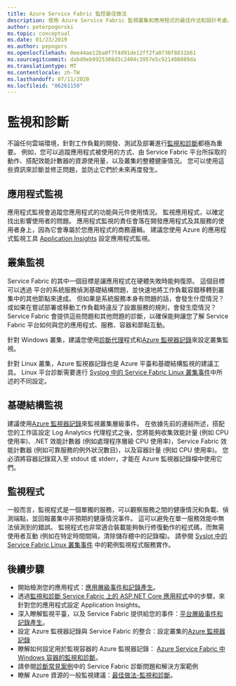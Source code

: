```yaml
---
title: Azure Service Fabric 監控最佳做法
description: 使用 Azure Service Fabric 監視叢集和應用程式的最佳作法和設計考慮。
author: peterpogorski
ms.topic: conceptual
ms.date: 01/23/2019
ms.author: pepogors
ms.openlocfilehash: 0ee44ae12ba0f7f4d91de12ff2fa0730f8831b61
ms.sourcegitcommit: dabd9eb9925308d3c2404c3957e5c921408089da
ms.translationtype: MT
ms.contentlocale: zh-TW
ms.lasthandoff: 07/11/2020
ms.locfileid: "86261150"
---
```

# <a name="monitoring-and-diagnostics"></a>監視和診斷

不論任何雲端環境，針對工作負載的開發、測試及部署進行[監視和診斷](./service-fabric-diagnostics-overview.md)都極為重要。 例如，您可以追蹤應用程式被使用的方式、由 Service Fabric 平台所採取的動作、搭配效能計數器的資源使用量，以及叢集的整體健康情況。 您可以使用這些資訊來診斷並修正問題，並防止它們於未來再度發生。

## <a name="application-monitoring"></a>應用程式監視

應用程式監視會追蹤您應用程式的功能與元件使用情況。 監視應用程式，以確定找出影響使用者的問題。 應用程式監視的責任會落在開發應用程式及其服務的使用者身上，因為它會專屬於您應用程式的商務邏輯。 建議您使用 Azure 的應用程式監視工具 [Application Insights](./service-fabric-tutorial-monitoring-aspnet.md) 設定應用程式監視。

## <a name="cluster-monitoring"></a>叢集監視

Service Fabric 的其中一個目標是讓應用程式在硬體失敗時能夠復原。 這個目標可以透過 平台的系統服務偵測基礎結構問題，並快速地將工作負載容錯移轉到叢集中的其他節點來達成。 但如果是系統服務本身有問題的話，會發生什麼情況？ 或如果在嘗試部署或移動工作負載時違反了設置服務的規則，會發生麼情況？ Service Fabric 會提供這些問題和其他問題的診斷，以確保能夠讓您了解 Service Fabric 平台如何與您的應用程式、服務、容器和節點互動。

針對 Windows 叢集，建議您使用[診斷代理](./service-fabric-diagnostics-event-aggregation-wad.md)程式和[Azure 監視器記錄](./service-fabric-diagnostics-oms-setup.md)來設定叢集監視。

針對 Linux 叢集，Azure 監視器記錄也是 Azure 平臺和基礎結構監視的建議工具。 Linux 平台診斷需要進行 [Syslog 中的 Service Fabric Linux 叢集事件](./service-fabric-diagnostics-oms-syslog.md)中所述的不同設定。

## <a name="infrastructure-monitoring"></a>基礎結構監視

建議使用[Azure 監視器記錄](./service-fabric-diagnostics-oms-agent.md)來監視叢集層級事件。 在依據先前的連結所述，搭配您的工作區設定 Log Analytics 代理程式之後，您將能夠收集效能計量 (例如 CPU 使用率)、.NET 效能計數器 (例如處理程序層級 CPU 使用率)，Service Fabric 效能計數器 (例如可靠服務的例外狀況數目)，以及容器計量 (例如 CPU 使用率)。  您必須將容器記錄寫入至 stdout 或 stderr，才能在 Azure 監視器記錄檔中使用它們。

## <a name="watchdogs"></a>監視程式

一般而言，監視程式是一個單獨的服務，可以觀察服務之間的健康情況和負載、偵測端點，並回報叢集中非預期的健康情況事件。 這可以避免在單一服務效能中無法偵測到的錯誤。 監視程式也非常適合裝載能夠執行修復動作的程式碼，而無需使用者互動 (例如在特定時間間隔，清除儲存體中的記錄檔)。 請參閱 [Syslot 中的 Service Fabric Linux 叢集事件](https://github.com/Azure-Samples/service-fabric-watchdog-service) 中的範例監視程式服務實作。

## <a name="next-steps"></a>後續步驟

* 開始檢測您的應用程式：[應用層級事件和記錄產生](service-fabric-diagnostics-event-generation-app.md)。
* 透過[監視和診斷 Service Fabric 上的 ASP.NET Core 應用程式](service-fabric-tutorial-monitoring-aspnet.md)中的步驟，來針對您的應用程式設定 Application Insights。
* 深入瞭解監視平臺，以及 Service Fabric 提供給您的事件：[平台層級事件和記錄產生](service-fabric-diagnostics-event-generation-infra.md)。
* 設定 Azure 監視器記錄與 Service Fabric 的整合：設定叢集的[Azure 監視器記錄](service-fabric-diagnostics-oms-setup.md)
* 瞭解如何設定用於監視容器的 Azure 監視器記錄： [Azure Service Fabric 中 Windows 容器的監視和診斷](service-fabric-tutorial-monitoring-wincontainers.md)。
* 請參閱[診斷常見案例](service-fabric-diagnostics-common-scenarios.md)中的 Service Fabric 診斷問題和解決方案範例
* 瞭解 Azure 資源的一般監視建議：[最佳做法-監視和診斷](/azure/architecture/best-practices/monitoring)。

